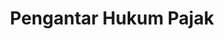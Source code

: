 ---
id: 103
title: Pengantar Hukum Pajak
linkurl: https://s.id/c253z
fitur : lainlain
createdTime : 13/01/2020
modifiedTime : 13/01/2020
topik: Hukum Pajak
color: ffd33d
---